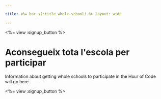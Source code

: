 ```yaml
---

title: <%= hoc_s(:title_whole_school) %> layout: wide

---
```


<%= view :signup_button %>

# Aconsegueix tota l'escola per participar

Information about getting whole schools to participate in the Hour of Code will go here.

<%= view :signup_button %>